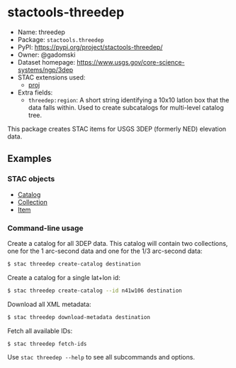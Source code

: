 # stactools-threedep

- Name: threedep
- Package: `stactools.threedep`
- PyPI: https://pypi.org/project/stactools-threedep/
- Owner: @gadomski
- Dataset homepage: https://www.usgs.gov/core-science-systems/ngp/3dep
- STAC extensions used:
  - [proj](https://github.com/stac-extensions/projection/)
- Extra fields:
  - `threedep:region`: A short string identifying a 10x10 latlon box that the data falls within.
    Used to create subcatalogs for multi-level catalog tree.

This package creates STAC items for USGS 3DEP (formerly NED) elevation data.

## Examples

### STAC objects

- [Catalog](examples/catalog.json)
- [Collection](examples/usgs-3dep-1/collection.json)
- [Item](examples/usgs-3dep-1/n40w110/n41w106-1/n41w106-1.json)

### Command-line usage

Create a catalog for all 3DEP data.
This catalog will contain two collections, one for the 1 arc-second data and one for the 1/3 arc-second data:

```bash
$ stac threedep create-catalog destination
```

Create a catalog for a single lat+lon id:

```bash
$ stac threedep create-catalog --id n41w106 destination
```

Download all XML metadata:

```bash
$ stac threedep download-metadata destination
```

Fetch all available IDs:

```bash
$ stac threedep fetch-ids
```

Use `stac threedep --help` to see all subcommands and options.
